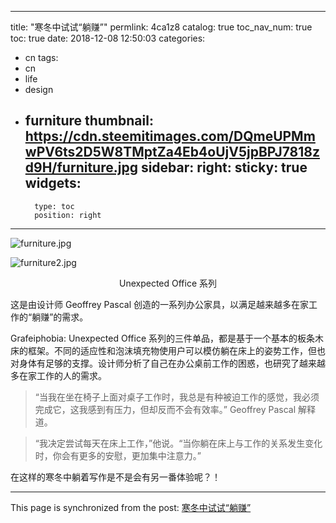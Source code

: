 
---
title: "寒冬中试试“躺赚”"
permlink: 4ca1z8
catalog: true
toc_nav_num: true
toc: true
date: 2018-12-08 12:50:03
categories:
- cn
tags:
- cn
- life
- design
- furniture
thumbnail: https://cdn.steemitimages.com/DQmeUPMmwPV6ts2D5W8TMptZa4Eb4oUjV5jpBPJ7818zd9H/furniture.jpg
sidebar:
    right:
        sticky: true
widgets:
    -
        type: toc
        position: right
---


![furniture.jpg](https://cdn.steemitimages.com/DQmeUPMmwPV6ts2D5W8TMptZa4Eb4oUjV5jpBPJ7818zd9H/furniture.jpg)

![furniture2.jpg](https://cdn.steemitimages.com/DQmbBgmmw9eNsZu4ECp4SswsxQ3Srey5Vc2oqJ1XorYmT2g/furniture2.jpg)

<center>Unexpected Office 系列</center>

这是由设计师 Geoffrey Pascal 创造的一系列办公家具，以满足越来越多在家工作的“躺赚”的需求。

Grafeiphobia: Unexpected Office 系列的三件单品，都是基于一个基本的板条木床的框架。不同的适应性和泡沫填充物使用户可以模仿躺在床上的姿势工作，但也对身体有足够的支撑。设计师分析了自己在办公桌前工作的困惑，也研究了越来越多在家工作的人的需求。

>“当我在坐在椅子上面对桌子工作时，我总是有种被迫工作的感觉，我必须完成它，这我感到有压力，但却反而不会有效率。” Geoffrey Pascal 解释道。

>“我决定尝试每天在床上工作，”他说。“当你躺在床上与工作的关系发生变化时，你会有更多的安慰，更加集中注意力。”

在这样的寒冬中躺着写作是不是会有另一番体验呢？！

- - -

This page is synchronized from the post: [寒冬中试试“躺赚”](https://steemit.com/@lemooljiang/4ca1z8)

